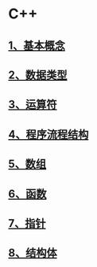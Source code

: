 # C++
## [1、基本概念](1、基本概念)
## [2、数据类型](2、数据类型)
## [3、运算符](3、运算符)
## [4、程序流程结构](4、程序流程结构)
## [5、数组](5、数组)
## [6、函数](6、函数)
## [7、指针](7、指针)
## [8、结构体](8、结构体)
